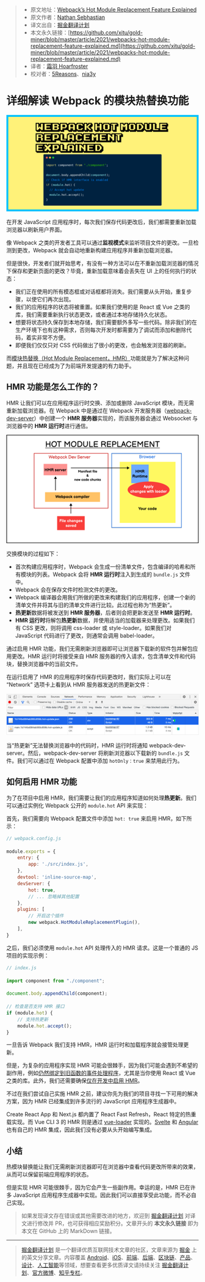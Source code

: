 > * 原文地址：[Webpack’s Hot Module Replacement Feature Explained](https://blog.bitsrc.io/webpacks-hot-module-replacement-feature-explained-43c13b169986)
> * 原文作者：[Nathan Sebhastian](https://medium.com/@nathansebhastian)
> * 译文出自：[掘金翻译计划](https://github.com/xitu/gold-miner)
> * 本文永久链接：[https://github.com/xitu/gold-miner/blob/master/article/2021/webpacks-hot-module-replacement-feature-explained.md](https://github.com/xitu/gold-miner/blob/master/article/2021/webpacks-hot-module-replacement-feature-explained.md)
> * 译者：[霜羽 Hoarfroster](https://github.com/PassionPenguin)
> * 校对者：[5Reasons](https://github.com/5Reasons)、[nia3y](https://github.com/nia3y)

# 详细解读 Webpack 的模块热替换功能

![](../images/webpacks-hot-module-replacement-feature-explained.md-1*q3OLOdT-Ep86tfnvugnabw.png)

在开发 JavaScript 应用程序时，每次我们保存代码更改后，我们都需要重新加载浏览器以刷新用户界面。

像 Webpack 之类的开发者工具可以通过**监视模式**来监听项目文件的更改。一旦检测到更改，Webpack 就会自动地重新构建应用程序并重新加载浏览器。

但是很快，开发者们就开始思考，有没有一种方法可以在不重新加载浏览器的情况下保存和更新页面的更改？毕竟，重新加载意味着会丢失在 UI 上的任何执行的状态：

* 我们正在使用的所有模态框或对话框都将消失。我们需要从头开始，重复步骤，以使它们再次出现。
* 我们的应用程序的状态将被重置。如果我们使用的是 React 或 Vue 之类的库，我们需要重新执行状态更改，或者通过本地存储持久化状态。
* 想要将状态持久保存到本地存储，我们需要额外多写一些代码。除非我们的在生产环境下也有这种需求，否则每次开发时都需要为了调试而添加和删除代码，着实非常不方便。
* 即便我们仅仅只对 CSS 代码做出了很小的更改，也会触发浏览器的刷新。

而[模块热替换（Hot Module Replacement，HMR）](https://webpack.js.org/concepts/hot-module-replacement/)功能就是为了解决这种问题，并且现在已经成为了为前端开发提速的有力助手。

## HMR 功能是怎么工作的？

HMR 让我们可以在应用程序运行时交换、添加或删除 JavaScript 模块，而无需重新加载浏览器。在 Webpack 中是通过在 Webpack 开发服务器（[webpack-dev-server](https://github.com/webpack/webpack-dev-server)）中创建一个 **HMR 服务器**实现的，而该服务器会通过 Websocket 与浏览器中的 **HMR 运行时**进行通信。

![简述 HMR 工作的方式](../images/webpacks-hot-module-replacement-feature-explained.md-1*UGYFDKGrQF6ID3CofCHUwg.png)

交换模块的过程如下：

* 首次构建应用程序时，Webpack 会生成一份清单文件，包含编译的哈希和所有模块的列表。Webpack 会将 **HMR 运行时**注入到生成的 `bundle.js` 文件中。
* Webpack 会在保存文件时检测文件的更改。
* Webpack 编译器会用我们所做的更改来构建我们的应用程序，创建一个新的清单文件并将其与旧的清单文件进行比较。此过程也称为“热更新”。
* **热更新**数据将被发送到 **HMR 服务器**，后者则会把更新发送至 **HMR 运行时**。
* **HMR 运行时**将解包**热更新**数据，并使用适当的加载器来处理更改。如果我们有 CSS 更改，则将调用 css-loader 或 style-loader。如果我们对 JavaScript 代码进行了更改，则通常会调用 babel-loader。

通过启用 HMR 功能，我们无需刷新浏览器即可让浏览器下载新的软件包并解包应用更改。HMR 运行时将接受来自 HMR 服务器的传入请求，包含清单文件和代码块，替换浏览器中的当前文件。

在运行启用了 HMR 的应用程序时保存代码更改时，我们实际上可以在 “Network” 选项卡上看到从 HMR 服务器发送的热更新文件：

![网络选项卡下的热更新文件](../images/webpacks-hot-module-replacement-feature-explained.md-1*phxmgjIC0OrLPZVFsWlvyA.png)

当“热更新”无法替换浏览器中的代码时，HMR 运行时将通知 webpack-dev-server。然后，webpack-dev-server 将刷新浏览器以下载新的 `bundle.js` 文件。我们可以通过在 Webpack 配置中添加 `hotOnly：true` 来禁用此行为。

## 如何启用 HMR 功能

为了在项目中启用 HMR，我们需要让我们的应用程序知道如何处理**热更新**。我们可以通过实例化 Webpack 公开的 `module.hot` API 来实现：

首先，我们需要向 Webpack 配置文件中添加 `hot: true` 来启用 HMR，如下所示：

```js
// webpack.config.js

module.exports = {
    entry: {
        app: './src/index.js',
    },
    devtool: 'inline-source-map',
    devServer: {
        hot: true,
        // ... 忽略掉其他配置
    },
    plugins: [
        // 开启这个插件
        new webpack.HotModuleReplacementPlugin(),
    ],
}
```

之后，我们必须使用 `module.hot` API 处理传入的 HMR 请求。这是一个普通的 JS 项目的实现示例：

```js
// index.js

import component from "./component";

document.body.appendChild(component);

// 检查是否支持 HMR 接口
if (module.hot) {
    // 支持热更新
    module.hot.accept();
}
```

一旦告诉 Webpack 我们支持 HMR，HMR 运行时和加载程序就会接管处理更新。

但是，为复杂的应用程序实现 HMR 可能会很棘手，因为我们可能会遇到不希望的副作用，例如[仍然绑定到旧函数的事件处理程序](https://webpack.js.org/guides/hot-module-replacement/＃enabling-hmr)，尤其是当你使用 React 或 Vue 之类的库。此外，我们还需要确保[仅在开发中启用 HMR](https://webpack.js.org/guides/production/)。

不过在我们尝试自己实施 HMR 之前，建议你先为我们的项目寻找一下可用的解决方案，因为 HMR 已经集成到许多流行的 JavaScript 应用程序生成器中。

Create React App 和 Next.js 都内置了 React Fast Refresh，React 特定的热重载实现。而 Vue CLI 3 的 HMR 则是通过 [vue-loader](https://github.com/vuejs/vue-loader) 实现的。[Svelte](https://github.com/sveltejs/svelte-loader) 和 [Angular](https://github.com/PatrickJS/angular-hmr) 也有自己的 HMR 集成，因此我们没有必要从头开始编写集成。

## 小结

热模块替换能让我们无需刷新浏览器即可在浏览器中查看代码更改所带来的效果，从而可以保留前端应用程序的状态。

但是实现 HMR 可能很棘手，因为它会产生一些副作用。幸运的是，HMR 已在许多 JavaScript 应用程序生成器中实现。因此我们可以直接享受此功能，而不必自己实现。

> 如果发现译文存在错误或其他需要改进的地方，欢迎到 [掘金翻译计划](https://github.com/xitu/gold-miner) 对译文进行修改并 PR，也可获得相应奖励积分。文章开头的 **本文永久链接** 即为本文在 GitHub 上的 MarkDown 链接。

---

> [掘金翻译计划](https://github.com/xitu/gold-miner) 是一个翻译优质互联网技术文章的社区，文章来源为 [掘金](https://juejin.im) 上的英文分享文章。内容覆盖 [Android](https://github.com/xitu/gold-miner#android)、[iOS](https://github.com/xitu/gold-miner#ios)、[前端](https://github.com/xitu/gold-miner#前端)、[后端](https://github.com/xitu/gold-miner#后端)、[区块链](https://github.com/xitu/gold-miner#区块链)、[产品](https://github.com/xitu/gold-miner#产品)、[设计](https://github.com/xitu/gold-miner#设计)、[人工智能](https://github.com/xitu/gold-miner#人工智能)等领域，想要查看更多优质译文请持续关注 [掘金翻译计划](https://github.com/xitu/gold-miner)、[官方微博](http://weibo.com/juejinfanyi)、[知乎专栏](https://zhuanlan.zhihu.com/juejinfanyi)。
